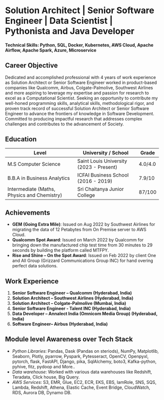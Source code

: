 # Solution Architect | Senior Software Engineer | Data Scientist | Pythonista and Java Developer

#### Technical Skills: Python, SQL, Docker, Kubernetes, AWS Cloud, Apache Airflow, Apache Spark, Azure, Microservice

## Career Objective
Dedicated and accomplished professional with 4 years of work experience as Solution Architect or Senior Software Engineer worked in product-based companies like Qualcomm, Airbus, Colgate-Palmolive, Southwest Airlines and more aspiring to leverage my expertise and passion for research to excel as a Computational Scientist. Seeking an opportunity to contribute my well-honed programming skills, analytical skills, methodological rigor, and proven track record of successful Solution Architect or Senior Software Engineer to advance the frontiers of knowledge in Software Development. Committed to producing impactful research that addresses complex challenges and contributes to the advancement of Society.

## Education
| Level | University / School | Grade |
| ------ | ------- | ------ |
| M.S Computer Science | Saint Louis University (2023 - Present) | 4.0/4.0 |
| B.B.A in Business Analytics | ICFAI Business School (2016 - 2019) | 7.9/10 |
| Intermediate (Maths, Physics and Chemistry) | Sri Chaitanya Junior College | 87/100 |

## Achievements
* **GEM (Going Extra Mile)**: Issued on Aug 2022 by Southwest Airlines for migrating the data of 12 Petabytes from On Premise server to AWS Cloud.
* **Qualcomm Spot Award**: Issued on March 2022 by Qualcomm for bringing down the manufactured chip test time from 30 minutes to 29 seconds by building the platform called MTFPY.
* **Rise and Shine – On the Spot Award**: Issued on Feb 2022 by client One and All Group (Grizzard Communications Group INC) for hand overing perfect data solutions.

## Work Experience
1. **Senior Software Engineer – Qualcomm (Hyderabad, India)**
2. **Solution Architect – Southwest Airlines (Hyderabad, India)**
3. **Solution Architect – Colgate-Palmolive (Mumbai, India)**
4. **Senior Software Engineer - Talent INC (Hyderabad, India)**
5. **Data Developer – Annalect India (Omnicom Media Group) (Hyderabad, India)**
6. **Software Engineer– Airbus (Hyderabad, India)**

## Module level Awareness over Tech Stack
- *Python Libraries*: Pandas, Dask (Pandas on steriods), NumPy, Matplotlib, Seaborn, Plotly, pyarrow, Pyspark, Pytesseract, OpenCV, Openpyxl, pytorch, flask, FastAPI, Django, pika, SqlAlchemy, boto3, Kafka-python, pyhive, fitz, pydoop and More..
- *Data warehouse*: Worked with various data warehouses like Redshift, Teradata, Click house, Big Query.
- *AWS Services*: S3, EMR, Glue, EC2, ECR, EKS, EBS, IamRole, SNS, SQS, Lambda, Redshift, Athena, Elastic Cache, Event Bridge, CloudWatch, RDS, Aurora DB, Dynamo DB.
